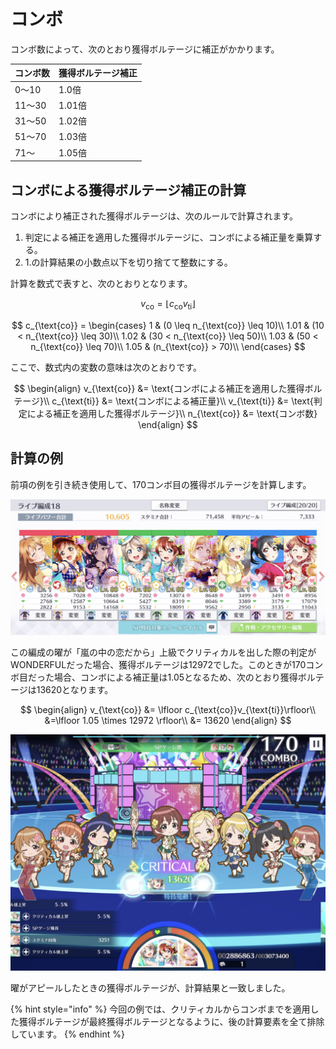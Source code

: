 # コンボ

コンボ数によって、次のとおり獲得ボルテージに補正がかかります。

| コンボ数 | 獲得ボルテージ補正 |
| :--- | :--- |
| 0〜10 | 1.0倍 |
| 11〜30 | 1.01倍 |
| 31〜50 | 1.02倍 |
| 51〜70 | 1.03倍 |
| 71〜 | 1.05倍 |

## コンボによる獲得ボルテージ補正の計算

コンボにより補正された獲得ボルテージは、次のルールで計算されます。

1. 判定による補正を適用した獲得ボルテージに、コンボによる補正量を乗算する。
2. 1.の計算結果の小数点以下を切り捨てて整数にする。

計算を数式で表すと、次のとおりとなります。

$$
v_{\text{co}} = \lfloor c_{\text{co}}v_{\text{ti}}\rfloor
$$

$$
c_{\text{co}} = 
\begin{cases}
  1 & (0 \leq n_{\text{co}} \leq 10)\\
  1.01 & (10 < n_{\text{co}} \leq 30)\\
  1.02 & (30 < n_{\text{co}} \leq 50)\\
  1.03 & (50 < n_{\text{co}} \leq 70)\\
  1.05 & (n_{\text{co}} > 70)\\
\end{cases}
$$

ここで、数式内の変数の意味は次のとおりです。

$$
\begin{align}
  v_{\text{co}}  &= \text{コンボによる補正を適用した獲得ボルテージ}\\
  c_{\text{ti}} &= \text{コンボによる補正量}\\
  v_{\text{ti}} &= \text{判定による補正を適用した獲得ボルテージ}\\
  n_{\text{co}} &= \text{コンボ数}
\end{align}
$$

## 計算の例

前項の例を引き続き使用して、170コンボ目の獲得ボルテージを計算します。

![](../../.gitbook/assets/fig1-3-1k_critical_calc_1.jpg)

この編成の曜が「嵐の中の恋だから」上級でクリティカルを出した際の判定がWONDERFULだった場合、獲得ボルテージは12972でした。このときが170コンボ目だった場合、コンボによる補正量は1.05となるため、次のとおり獲得ボルテージは13620となります。

$$
\begin{align}
v_{\text{co}} &= \lfloor c_{\text{co}}v_{\text{ti}}\rfloor\\
&=\lfloor 1.05 \times 12972 \rfloor\\
&= 13620
\end{align}
$$

![](../../.gitbook/assets/fig1-3-3a_combo_calc.jpg)

曜がアピールしたときの獲得ボルテージが、計算結果と一致しました。

{% hint style="info" %}
今回の例では、クリティカルからコンボまでを適用した獲得ボルテージが最終獲得ボルテージとなるように、後の計算要素を全て排除しています。
{% endhint %}

